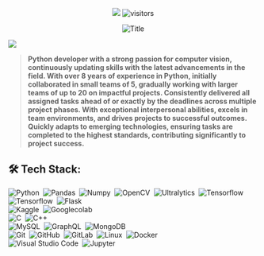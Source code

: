 <p align="center">
    <a href="https://github.com/alihajqani/Ali_Hajqani"><img src="https://img.shields.io/badge/status-updating-brightgreen.svg"></a>
    <img src="https://visitor-badge.laobi.icu/badge?page_id=alihajqani.Ali_Hajqani" alt="visitors"/>
</p>


<div align="center">
  <img src="https://readme-typing-svg.herokuapp.com?font=Architects+Daughter&color=%2338C2FF&size=50&center=true&vCenter=true&height=60&width=600&lines=Heyyy!+I'm+Ali+Hajqani;Welcome+to+my+profile!" alt="Title"></img>
</div>

[![](./src/header_.png)](#)

> <b>Python developer with a strong passion for computer vision, continuously updating skills with the latest advancements in the field. With over 8 years of experience in Python, initially collaborated in small teams of 5, gradually working with larger teams of up to 20 on impactful projects. Consistently delivered all assigned tasks ahead of or exactly by the deadlines across multiple project phases. With exceptional interpersonal abilities, excels in team environments, and drives projects to successful outcomes. Quickly adapts to emerging technologies, ensuring tasks are completed to the highest standards, contributing significantly to project success.</b>

## 🛠️ Tech Stack:
![Python](https://img.shields.io/badge/-Python-555?style=flat&logo=python)&nbsp;
![Pandas](https://img.shields.io/badge/-Pandas-555?style=flat&logo=pandas)&nbsp;
![Numpy](https://img.shields.io/badge/-Numpy-555?style=flat&logo=numpy)&nbsp;
![OpenCV](https://img.shields.io/badge/-Opencv-555?style=flat&logo=opencv)&nbsp;
![Ultralytics](https://img.shields.io/badge/-Ultralytics-555?style=flat&logo=Ultralytics)&nbsp;
![Tensorflow](https://img.shields.io/badge/-Tensorflow-555?style=flat&logo=Tensorflow)&nbsp;
![Tensorflow](https://img.shields.io/badge/-Scikitlearn-555?style=flat&logo=Scikitlearn)&nbsp;
![Flask](https://img.shields.io/badge/-Flask-555?style=flat&logo=flask)&nbsp;\
![Kaggle](https://img.shields.io/badge/-Kaggle-555?style=flat&logo=Kaggle)&nbsp;
![Googlecolab](https://img.shields.io/badge/-Googlecolab-555?style=flat&logo=Googlecolab)&nbsp;\
![C](https://img.shields.io/badge/C-555?style=flat&logo=C&logoColor=A8B9CC)&nbsp;
![C++](https://img.shields.io/badge/-C++-555?style=flat&logo=C%2B%2B&logoColor=fff)&nbsp;\
![MySQL](https://img.shields.io/badge/-MySQL-555?style=flat&logo=mysql&logoColor=fff)&nbsp;
![GraphQL](https://img.shields.io/badge/-GraphQL-555?style=flat&logo=GraphQL)&nbsp;
![MongoDB](https://img.shields.io/badge/-MongoDB-555?style=flat&logo=MongoDB)&nbsp;\
![Git](https://img.shields.io/badge/-Git-555?style=flat&logo=git)&nbsp;
![GitHub](https://img.shields.io/badge/-GitHub-555?style=flat&logo=github)&nbsp;
![GitLab](https://img.shields.io/badge/-GitLab-555?style=flat&logo=gitlab)&nbsp;
![Linux](https://img.shields.io/badge/-Linux-555?style=flat&logo=Linux)&nbsp;
![Docker](https://img.shields.io/badge/-Docker-555?style=flat&logo=Docker)\
![Visual Studio Code](https://img.shields.io/badge/-Visual%20Studio%20Code-555?style=flat&logo=visual-studio-code&logoColor=007ACC)&nbsp;
![Jupyter](https://img.shields.io/badge/-Jupyter-555?style=flat&logo=jupyter)&nbsp;
